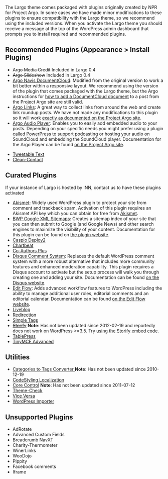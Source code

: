 The Largo theme comes packaged with plugins originally created by NPR for Project Argo. In some cases we have made minor modifications to these plugins to ensure compatibility with the Largo theme, so we recommend using the included versions. When you activate the Largo theme you should receive a message at the top of the WordPress admin dashboard that prompts you to install required and recommended plugins.

## Recommended Plugins (Appearance > Install Plugins)

- ~~Argo Media Credit~~ Included in Largo 0.4
- ~~Argo Slideshow~~ Included in Largo 0.4
- [Argo Navis DocumentCloud](https://github.com/INN/navis-documentcloud): Modified from the original version to work  a bit better within a responsive layout. We recommend using the version of the plugin that comes packaged with the Largo theme, but the Argo instructions for [how to add a DocumentCloud document](http://argoproject.org/documentcloud.php) to a post from the Project Argo site are still valid.
- [Argo Links](https://github.com/INN/argo-links): A great way to collect links from around the web and create link roundup posts. We have not made any modifications to this plugin so it will work [exactly as documented on the Project Argo site](http://argoproject.org/argo-links.php).
- [Argo Audio Player](https://github.com/INN/argo-audio-player): Enables you to easily add embedded audio to your posts. Depending on your specific needs you might prefer using a plugin called [PowerPress](http://wordpress.org/plugins/powerpress/) to support podcasting or hosting your audio on SoundCloud and embedding the SoundCloud player. Documentation for the Argo Player can be found [on the Project Argo site](http://argoproject.org/audio.php).
<!--
- ~~[Argo Navis Jiffy Posts](https://github.com/INN/navis-jiffy-posts)~~: **Last update  Enables support for embed.ly's oEmbed API. This allows you to easily embed content in WordPress posts using nothing more than a URL. Note that embed.ly is not a free service ([pricing information here](http://embed.ly/pricing)) but might be worth considering if your organization plans to embed a lot of third party content and rich media on your site.
-->
- [Tweetable Text](https://github.com/INN/tweetable-text)
- [Clean-Contact](https://github.com/INN/largo-clean-contact)

## Curated Plugins 

If your instance of Largo is hosted by INN, contact us to have these plugins activated

- [Akismet](http://wordpress.org/plugins/akismet/): Widely used WordPress plugin to protect your site from comment and trackback spam. Activation of this plugin requires an Akismet API key which you can obtain for free from [Akismet](http://akismet.com/wordpress/).
- [BWP Google XML Sitemaps](http://wordpress.org/plugins/bwp-google-xml-sitemaps/): Creates a sitemap index of your site that you can then submit to Google (and Google News) and other search engines to maximize the visibility of your content. Documentation for this plugin can be found on [the plugin website](http://betterwp.net/wordpress-plugins/google-xml-sitemaps/).
- [Caspio Deploy2](https://wordpress.org/plugins/caspio-deploy2/)
- [Chartbeat](https://wordpress.org/plugins/chartbeat/)
- [Co-Authors Plus](https://wordpress.org/plugins/co-authors-plus/)
- [Disqus Comment System](http://wordpress.org/plugins/disqus-comment-system/): Replaces the default WordPress comment system with a more robust alternative that includes more community features and enhanced moderation capability. This plugin requires a Disqus account to activate but the setup process will walk you through creating one and adding your site. Documentation can be found [on the Disqus website](http://disqus.com/).
- [Edit Flow](https://wordpress.org/plugins/edit-flow/): Adds advanced workflow features to WordPress including the ability to manage additional user roles, editorial comments and an editorial calendar. Documentation can be found [on the Edit Flow website](http://editflow.org/).
- [Liveblog](https://wordpress.org/plugins/liveblog/)
- [Redirection](http://wordpress.org/plugins/redirection/)
- [Simple Tags](http://wordpress.org/plugins/simple-tags/)
- ~~[Storify](http://wordpress.org/plugins/storify/)~~ **Note**: Has not been updated since 2012-02-19 and reportedly does not work on WordPress >=3.5. Try [using the Storify embed code](https://livefyre.zendesk.com/hc/en-us/articles/202001517-What-are-my-options-for-embedding-Storify-stories-on-Wordpress-).
- [TablePress](https://wordpress.org/plugins/tablepress/)
- [TinyMCE Advanced](http://wordpress.org/plugins/tinymce-advanced/)

## Utilities

- [Categories to Tags Converter ](https://wordpress.org/plugins/wpcat2tag-importer/) **Note**: Has not been updated since 2010-12-19
- [CodeStyling Localization](https://www.google.com/url?q=http://wordpress.org/plugins/codestyling-localization/&sa=U&ei=wL5rU9mCMuWwygGb_oCYDA&ved=0CAYQFjAA&client=internal-uds-cse&usg=AFQjCNHJAAab-tezj0GxaXZME5FV7rFV6Q)
- [Core Control](http://wordpress.org/plugins/core-control/) **Note**: Has not been updated since 2011-07-12
- [Theme-Check](http://wordpress.org/plugins/theme-check/)
- [Vice Versa](http://wordpress.org/plugins/vice-versa/)
- [WordPress Importer](http://wordpress.org/plugins/wordpress-importer/)

## Unsupported Plugins

- AdRotate
- Advanced Custom Fields
- Breadcrumb NavXT
- Charity-Thermometer
- WinerLinks
- WooDojo
- Pippity
- Facebook comments
- Iframe
